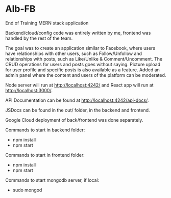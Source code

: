 # Alb-FB

End of Training MERN stack application

Backend/cloud/config code was entirely written by me, frontend was handled by the rest of the team.

The goal was to create an application similar to Facebook, where users have relationships with other users, such as Follow/Unfollow and relationships with posts, such as Like/Unlike & Comment/Uncomment. The CRUD operations for users and posts goes without saying. Picture upload for user profile and specific posts is also available as a feature. Added an admin panel where the content and users of the platform can be moderated.

Node server will run at  [http://localhost:4242/](http://localhost:4242/)  and React app will run at  [http://localhost:3000/](http://localhost:3000/).

API Documentation can be found at  [http://localhost:4242/api-docs/](http://localhost:4242/api-docs/).

JSDocs can be found in the out/ folder, in the backend and frontend.

Google Cloud deployment of back/frontend was done separately.

Commands to start in backend folder:
 - npm install
 - npm start

Commands to start in frontend folder:
 - npm install
 - npm start

Commands to start mongodb server, if local:
 - sudo mongod
